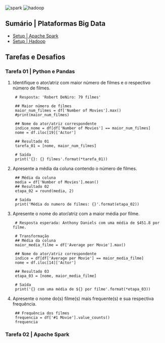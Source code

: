 ![spark]()
![hadoop]()

## Sumário | Plataformas Big Data

- [Setup | Apache Spark](https://spark.apache.org/docs/latest/api/python/getting_started/install.html)
- [Setup | Hadoop]()

## Tarefas e Desafios

### Tarefa 01 | Python e Pandas
1. Identifique o ator/atriz com maior número de filmes e o respectivo número de filmes.

        # Resposta: 'Robert DeNiro: 79 filmes'

        ## Maior número de filmes
        maior_num_filmes = df['Number of Movies'].max()
        #print(maior_num_filmes)

        ## Nome do ator/atriz correspondente
        indice_nome = df[df['Number of Movies'] == maior_num_filmes]
        nome = df.iloc[19]['Actor']

        ## Resultado 01
        tarefa_01 = [nome, maior_num_filmes]

        # Saída
        print('{}: {} filmes'.format(*tarefa_01))

2. Apresente a média da coluna contendo o número de filmes.

        ## Média da coluna
        media = df['Number of Movies'].mean()
        ## Resultado 02
        etapa_02 = round(media, 2)

        # Saída
        print('Média do numero de filmes: {}'.format(etapa_02))

3. Apresente o nome do ator/atriz com a maior média por filme.

        # Resposta esperada: Anthony Daniels com uma média de $451.8 por filme.

        # Transformação
        ## Média da coluna
        maior_media_filme = df['Average per Movie'].max()

        ## Nome do ator/atriz correspondente
        indice = df[df['Average per Movie'] == maior_media_filme]
        nome = df.iloc[14]['Actor']

        ## Resultado 03
        etapa_03 = [nome, maior_media_filme]

        # Saída
        print('{} com uma média de ${} por filme'.format(*etapa_03))

4. Apresente o nome do(s) filme(s) mais frequente(s) e sua respectiva frequência.

        ## Frequência dos filmes
        frequencia = df['#1 Movie'].value_counts()
        frequencia

### Tarefa 02 | Apache Spark


